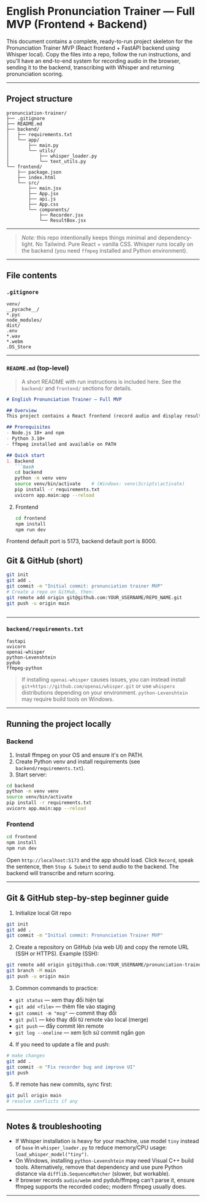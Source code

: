 # English Pronunciation Trainer — Full MVP (Frontend + Backend)

This document contains a complete, ready-to-run project skeleton for the Pronunciation Trainer MVP (React frontend + FastAPI backend using Whisper local). Copy the files into a repo, follow the run instructions, and you'll have an end-to-end system for recording audio in the browser, sending it to the backend, transcribing with Whisper and returning pronunciation scoring.

---

## Project structure

```
pronunciation-trainer/
├── .gitignore
├── README.md
├── backend/
│   ├── requirements.txt
│   └── app/
│       ├── main.py
│       └── utils/
│           ├── whisper_loader.py
│           └── text_utils.py
└── frontend/
    ├── package.json
    ├── index.html
    └── src/
        ├── main.jsx
        ├── App.jsx
        ├── api.js
        ├── App.css
        └── components/
            ├── Recorder.jsx
            └── ResultBox.jsx
```

---

> *Note:* this repo intentionally keeps things minimal and dependency-light. No Tailwind. Pure React + vanilla CSS. Whisper runs locally on the backend (you need `ffmpeg` installed and Python environment).

---

## File contents

### `.gitignore`

```gitignore
venv/
__pycache__/
*.pyc
node_modules/
dist/
.env
*.wav
*.webm
.DS_Store
```

---

### `README.md` (top-level)

> A short README with run instructions is included here. See the `backend/` and `frontend/` sections for details.

````markdown
# English Pronunciation Trainer — Full MVP

## Overview
This project contains a React frontend (record audio and display results) and a FastAPI backend (Whisper local transcription + simple scoring).

## Prerequisites
- Node.js 18+ and npm
- Python 3.10+
- ffmpeg installed and available on PATH

## Quick start
1. Backend
   ```bash
   cd backend
   python -m venv venv
   source venv/bin/activate    # (Windows: venv\Scripts\activate)
   pip install -r requirements.txt
   uvicorn app.main:app --reload
````

2. Frontend

   ```bash
   cd frontend
   npm install
   npm run dev
   ```

Frontend default port is 5173, backend default port is 8000.

## Git & GitHub (short)

```bash
git init
git add .
git commit -m "Initial commit: pronunciation trainer MVP"
# Create a repo on GitHub, then:
git remote add origin git@github.com:YOUR_USERNAME/REPO_NAME.git
git push -u origin main
```

```
```

---

### `backend/requirements.txt`

```
fastapi
uvicorn
openai-whisper
python-Levenshtein
pydub
ffmpeg-python
```

> If installing `openai-whisper` causes issues, you can instead install `git+https://github.com/openai/whisper.git` or use `whisperx` distributions depending on your environment. `python-Levenshtein` may require build tools on Windows.

---

## Running the project locally

### Backend

1. Install ffmpeg on your OS and ensure it's on PATH.
2. Create Python venv and install requirements (see `backend/requirements.txt`).
3. Start server:

```bash
cd backend
python -m venv venv
source venv/bin/activate
pip install -r requirements.txt
uvicorn app.main:app --reload
```

### Frontend

```bash
cd frontend
npm install
npm run dev
```

Open `http://localhost:5173` and the app should load. Click `Record`, speak the sentence, then `Stop & Submit` to send audio to the backend. The backend will transcribe and return scoring.

---

## Git & GitHub step-by-step beginner guide

1. Initialize local Git repo

```bash
git init
git add .
git commit -m "Initial commit: Pronunciation Trainer MVP"
```

2. Create a repository on GitHub (via web UI) and copy the remote URL (SSH or HTTPS). Example (SSH):

```bash
git remote add origin git@github.com:YOUR_USERNAME/pronunciation-trainer.git
git branch -M main
git push -u origin main
```

3. Common commands to practice:

* `git status` — xem thay đổi hiện tại
* `git add <file>` — thêm file vào staging
* `git commit -m "msg"` — commit thay đổi
* `git pull` — kéo thay đổi từ remote vào local (merge)
* `git push` — đẩy commit lên remote
* `git log --oneline` — xem lịch sử commit ngắn gọn

4. If you need to update a file and push:

```bash
# make changes
git add .
git commit -m "Fix recorder bug and improve UI"
git push
```

5. If remote has new commits, sync first:

```bash
git pull origin main
# resolve conflicts if any
```

---

## Notes & troubleshooting

* If Whisper installation is heavy for your machine, use model `tiny` instead of `base` in `whisper_loader.py` to reduce memory/CPU usage: `load_whisper_model("tiny")`.
* On Windows, installing `python-Levenshtein` may need Visual C++ build tools. Alternatively, remove that dependency and use pure Python distance via `difflib.SequenceMatcher` (slower, but workable).
* If browser records `audio/webm` and pydub/ffmpeg can't parse it, ensure ffmpeg supports the recorded codec; modern ffmpeg usually does.

---


